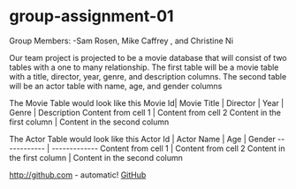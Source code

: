 # group-assignment-01
Group Members:
-Sam Rosen, Mike Caffrey , and Christine Ni

Our team project is projected to be a movie database that will consist of two tables with a one to many relationship.
The first table will be a movie table with a title, director, year, genre, and description columns.
The second table will be an actor table with name, age, and gender columns

The Movie Table would look like this
Movie Id| Movie Title | Director | Year | Genre | Description
Content from cell 1 | Content from cell 2
Content in the first column | Content in the second column

The Actor Table would look like this
Actor Id | Actor Name | Age | Gender
------------ | -------------
Content from cell 1 | Content from cell 2
Content in the first column | Content in the second column


http://github.com - automatic!
[GitHub](https://github.com/chrisni123/group-assignment-01)
